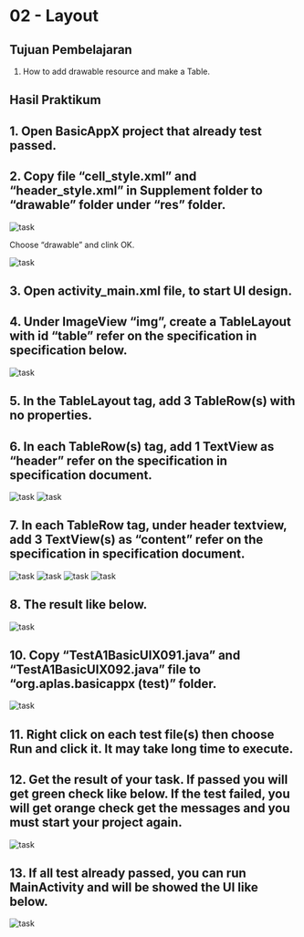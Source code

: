 # 02 - Layout

## Tujuan Pembelajaran

1. How to add drawable resource and make a Table.

## Hasil Praktikum
## 1. Open BasicAppX project that already test passed.


## 2. Copy file “cell_style.xml” and “header_style.xml” in Supplement folder to “drawable” folder under “res” folder.

![task](IMG/task9-1.png)

Choose “drawable” and clink OK.

![task](IMG/task9-2.png)

## 3. Open activity_main.xml file, to start UI design.

## 4. Under ImageView “img”, create a TableLayout with id “table” refer on the specification in specification below.

![task](IMG/task9-3.png)

## 5. In the TableLayout tag, add 3 TableRow(s) with no properties.

## 6. In each TableRow(s) tag, add 1 TextView as “header” refer on the specification in specification document.

![task](IMG/task9-4.png)
![task](IMG/task9-5.png)

## 7. In each TableRow tag, under header textview, add 3 TextView(s) as “content” refer on the specification in specification document.

![task](IMG/task9-6.png)
![task](IMG/task9-7.png)
![task](IMG/task9-8.png)
![task](IMG/task9-9.png)

## 8. The result like below.

![task](IMG/ss9-1.png)

## 10. Copy “TestA1BasicUIX091.java” and “TestA1BasicUIX092.java” file to “org.aplas.basicappx (test)” folder.

![task](IMG/task9-11.png)

## 11. Right click on each test file(s) then choose Run and click it. It may take long time to execute.

## 12. Get the result of your task. If passed you will get green check like below. If the test failed, you will get orange check get the messages and you must start your project again.

![task](IMG/9-full.png)

## 13. If all test already passed, you can run MainActivity and will be showed the UI like below.

![task](IMG/ss9-1.png)